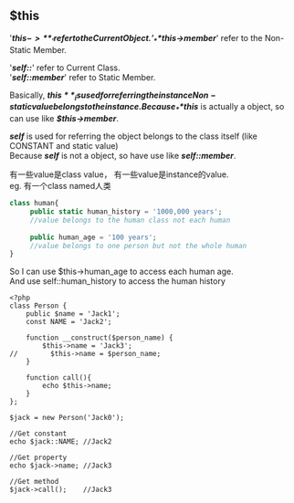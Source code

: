 ## $this
'_**$this->**_' refer to the Current Object.   
'_**$this->member**_' refer to the Non-Static Member. 

'_**self::**_' refer to Current Class.    
'_**self::member**_' refer to Static Member. 

Basically, _**$this**_ is used for referring the instance 
Non-static value belongs to the instance.
Because _**$this**_ is actually a object, so can use like _**$this->member**_.

_**self**_ is used for referring the object belongs to the class itself (like CONSTANT and static value)  
Because _**self**_ is not a object, so have use like _**self::member**_.

有一些value是class value， 有一些value是instance的value.   
eg. 有一个class named人类   

```php
class human{   
     public static human_history = '1000,000 years'; 
     //value belongs to the human class not each human
        
     public human_age = '100 years'; 
     //value belongs to one person but not the whole human   
}      
```

So I can use $this->human_age to access each human age.   
And use self::human_history to access the human history

~~~~
<?php
class Person {
    public $name = 'Jack1';
    const NAME = 'Jack2';

    function __construct($person_name) {
        $this->name = 'Jack3';
//        $this->name = $person_name;
    }

    function call(){
        echo $this->name;
    }
};

$jack = new Person('Jack0');

//Get constant
echo $jack::NAME; //Jack2

//Get property
echo $jack->name; //Jack3

//Get method
$jack->call();    //Jack3  
~~~~
